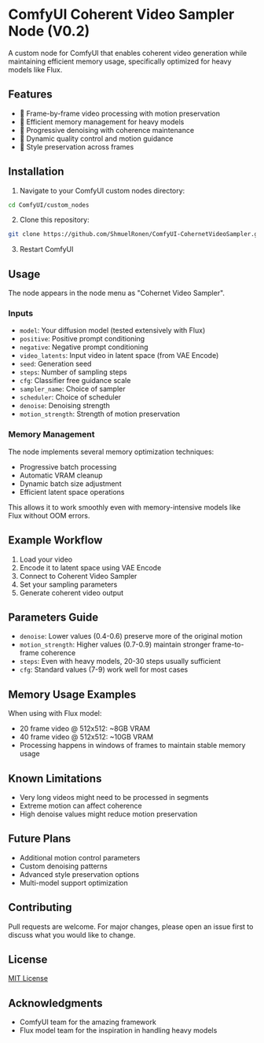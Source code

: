 # ComfyUI Coherent Video Sampler Node (V0.2)

A custom node for ComfyUI that enables coherent video generation while maintaining efficient memory usage, specifically optimized for heavy models like Flux.

## Features

- 🎥 Frame-by-frame video processing with motion preservation
- 🧠 Efficient memory management for heavy models
- 🔄 Progressive denoising with coherence maintenance
- 💫 Dynamic quality control and motion guidance
- 🎨 Style preservation across frames

## Installation

1. Navigate to your ComfyUI custom nodes directory:
```bash
cd ComfyUI/custom_nodes
```

2. Clone this repository:
```bash
git clone https://github.com/ShmuelRonen/ComfyUI-CohernetVideoSampler.git
```

3. Restart ComfyUI

## Usage

The node appears in the node menu as "Cohernet Video Sampler". 

### Inputs
- `model`: Your diffusion model (tested extensively with Flux)
- `positive`: Positive prompt conditioning
- `negative`: Negative prompt conditioning
- `video_latents`: Input video in latent space (from VAE Encode)
- `seed`: Generation seed
- `steps`: Number of sampling steps
- `cfg`: Classifier free guidance scale
- `sampler_name`: Choice of sampler
- `scheduler`: Choice of scheduler
- `denoise`: Denoising strength
- `motion_strength`: Strength of motion preservation

### Memory Management
The node implements several memory optimization techniques:
- Progressive batch processing
- Automatic VRAM cleanup
- Dynamic batch size adjustment
- Efficient latent space operations

This allows it to work smoothly even with memory-intensive models like Flux without OOM errors.

## Example Workflow

1. Load your video
2. Encode it to latent space using VAE Encode
3. Connect to Coherent Video Sampler
4. Set your sampling parameters
5. Generate coherent video output

## Parameters Guide

- `denoise`: Lower values (0.4-0.6) preserve more of the original motion
- `motion_strength`: Higher values (0.7-0.9) maintain stronger frame-to-frame coherence
- `steps`: Even with heavy models, 20-30 steps usually sufficient
- `cfg`: Standard values (7-9) work well for most cases

## Memory Usage Examples

When using with Flux model:
- 20 frame video @ 512x512: ~8GB VRAM
- 40 frame video @ 512x512: ~10GB VRAM
- Processing happens in windows of frames to maintain stable memory usage

## Known Limitations

- Very long videos might need to be processed in segments
- Extreme motion can affect coherence
- High denoise values might reduce motion preservation

## Future Plans

- Additional motion control parameters
- Custom denoising patterns
- Advanced style preservation options
- Multi-model support optimization

## Contributing

Pull requests are welcome. For major changes, please open an issue first to discuss what you would like to change.

## License

[MIT License](LICENSE)

## Acknowledgments

- ComfyUI team for the amazing framework
- Flux model team for the inspiration in handling heavy models
```

